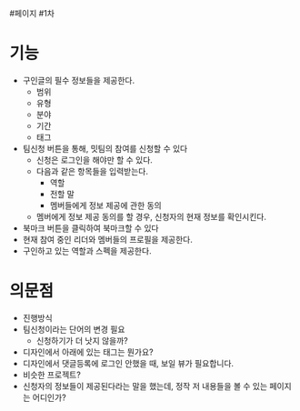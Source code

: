 #페이지 #1차 
# 기능
- 구인글의 필수 정보들을 제공한다.
	- 범위
	- 유형
	- 분야
	- 기간
	- 태그
- 팀신청 버튼을 통해, 밋팀의 참여를 신청할 수 있다
	- 신청은 로그인을 해야만 할 수 있다.
	- 다음과 같은 항목들을 입력받는다.
		- 역할
		- 전할 말
		- 멤버들에게 정보 제공에 관한 동의
	- 멤버에게 정보 제공 동의를 할 경우, 신청자의 현재 정보를 확인시킨다.
- 북마크 버튼을 클릭하여 북마크할 수 있다
- 현재 참여 중인 리더와 멤버들의 프로필을 제공한다.
- 구인하고 있는 역할과 스펙을 제공한다.

# 의문점
- 진행방식
- 팀신청이라는 단어의 변경 필요
	- 신청하기가 더 낫지 않을까?
- 디자인에서 아래에 있는 태그는 뭔가요?
- 디자인에서 댓글등록에 로그인 안했을 때, 보일 뷰가 필요합니다.
- 비슷한 프로젝트?
- 신청자의 정보들이 제공된다라는 말을 했는데, 정작 저 내용들을 볼 수 있는 페이지는 어디인가?